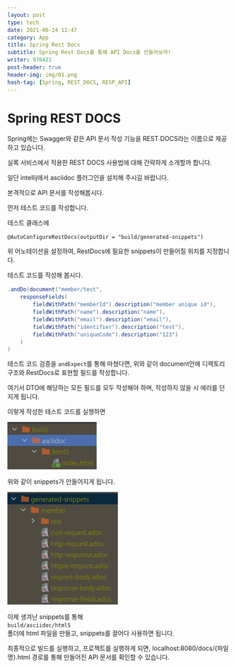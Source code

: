 ```yaml
---
layout: post
type: tech
date: 2021-06-24 11:47
category: App
title: Spring Rest Docs
subtitle: Spring Rest Docs를 통해 API Docs를 만들어보자!
writer: 970421
post-header: true
header-img: img/01.png
hash-tag: [Spring, REST_DOCS, RESP_API]
---
```


# Spring REST DOCS


Spring에는 Swagger와 같은 API 문서 작성 기능을 REST DOCS라는 이름으로 제공하고 있습니다. 

실록 서비스에서 적용한 REST DOCS 사용법에 대해 간략하게 소개할까 합니다.

일단 intellij에서 asciidoc 플러그인을 설치해 주시길 바랍니다.

본격적으로 API 문서를 작성해봅시다. 

먼저 테스트 코드를 작성합니다.

테스트 클래스에
```
@AutoConfigureRestDocs(outputDir = "build/generated-snippets")
```
위 어노테이션을 설정하여, RestDocs에 필요한 snippets이 만들어질 위치를 지정합니다.

테스트 코드를 작성해 봅시다.

~~~java
.andDo(document("member/test", 
    responseFields(
        fieldWithPath("memberId").description("member unique id"),
        fieldWithPath("name").description("name"),
        fieldWithPath("email").description("email"),
        fieldWithPath("identifier").description("test"),
        fieldWithPath("uniqueCode").description("123")
    )
)
~~~
테스트 코드 검증을 `andExpect`를 통해 마쳤다면, 위와 같이 document안에 디렉토리 구조와 RestDocs로 표현할 필드를 작성합니다.

여기서 DTO에 해당하는 모든 필드를 모두 작성해야 하며, 작성하지 않을 시 에러를 던지게 됩니다.

이렇게 작성한 테스트 코드를 실행하면 

<img src="img/02.jpg" style="zoom: 100%; display: center;">

위와 같이 snippets가 만들어지게 됩니다.


<img src="img/03.jpg" style="zoom: 100%; display: center;">

이제 생겨난 snippets를 통해 <br>`build/asciidoc/html5`</br> 폴더에 html 파일을 만들고, snippets를 끌어다 사용하면 됩니다. 

최종적으로 빌드를 실행하고, 프로젝트를 실행하게 되면, localhost:8080/docs/{파일명}.html 경로를 통해 만들어진 API 문서를 확인할 수 있습니다.